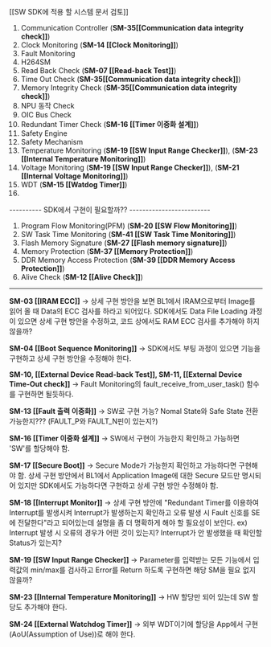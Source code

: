 [[SW SDK에 적용 할 시스템 문서 검토]]
1. Communication Controller (**SM-35[[Communication data integrity check]]**)
2. Clock Monitoring (**SM-14 [[Clock Monitoring]]**)
3. Fault Monitoring
4. H264SM
5. Read Back Check (**SM-07 [[Read-back Test]]**)
6. Time Out Check (**SM-35[[Communication data integrity check]]**)
7. Memory Integrity Check (**SM-35[[Communication data integrity check]]**)
8. NPU 동작 Check
9. OIC Bus Check
10. Redundant Timer Check (**SM-16 [[Timer 이중화 설계]]**)
11. Safety Engine
12. Safety Mechanism
13. Temperature Monitoring (**SM-19 [[SW Input Range Checker]]**), (**SM-23 [[Internal Temperature Monitoring]]**)
14. Voltage Monitoring (**SM-19 [[SW Input Range Checker]]**), (**SM-21 [[Internal Voltage Monitoring]]**)
15. WDT (**SM-15 [[Watdog Timer]]**)
16. 

---------- SDK에서 구현이 필요할까?? -------------------------
1. Program Flow Monitoring(PFM) (**SM-20 [[SW Flow Monitoring]]**)
2. SW Task Time Monitoring (**SM-41 [[SW Task Time Monitoring]]**)
3. Flash Memory Signature (**SM-27 [[Flash memory signature]]**)
4. Memory Protection (**SM-37 [[Memory Protection]]**)
5. DDR Memory Access Protection (**SM-39 [[DDR Memory Access Protection]]**)
6. Alive Check (**SM-12 [[Alive Check]]**)
------------------------------------------------
**SM-03 [[IRAM ECC]]**
 -> 상세 구현 방안을 보면 BL1에서 IRAM으로부터 Image를 읽어 올 때 Data의 ECC 검사를 하라고 되어있다.
 SDK에서도 Data File Loading 과정이 있으면 상세 구현 방안을 수정하고, 코드 상에서도 RAM ECC 검사를 추가해야 하지 않을까?
 
**SM-04 [[Boot Sequence Monitoring]]**
 -> SDK에서도 부팅 과정이 있으면 기능을 구현하고 상세 구현 방안을 수정해야 한다.

**SM-10, [[External Device Read-back Test]],  SM-11, [[External Device Time-Out check]]**
 -> Fault Monitoring의 fault_receive_from_user_task() 함수를 구현하면 될듯하다.

**SM-13 [[Fault 출력 이중화]]**
 -> SW로 구현 가능? Nomal State와 Safe State 전환 가능한지??? (FAULT_P와 FAULT_N핀이 있는지?)

**SM-16 [[Timer 이중화 설계]]**
 -> SW에서 구현이 가능한지 확인하고 가능하면 'SW'를 할당해야 함.

**SM-17 [[Secure Boot]]**
 -> Secure Mode가 가능한지 확인하고 가능하다면 구현해야 함. 상세 구현 방안에서 BL1에서 Application Image에 대한 Secure 모드만 명시되어 있지만 SDK에서도 가능하다면 구현하고 상세 구현 방안 수정해야 함.

**SM-18 [[Interrupt Monitor]]**
 -> 상세 구현 방안에 "Redundant Timer를 이용하여 Interrupt를 발생시켜 Interrupt가 발생하는지 확인하고 오류 발생 시 Fault 신호를 SE에 전달한다"라고 되어있는데 설명을 좀 더 명확하게 해야 할 필요성이 보인다. ex) Interrupt 발생 시 오류의 경우가 어떤 것이 있는지? Interrupt가 안 발생했을 때 확인할 Status가 있는지?

**SM-19 [[SW Input Range Checker]]**
 -> Parameter를 입력받는 모든 기능에서 입력값의 min/max를 검사하고 Error를 Return 하도록 구현하면 해당 SM을 필요 없지 않을까?

**SM-23 [[Internal Temperature Monitoring]]**
 -> HW 할당만 되어 있는데 SW 할당도 추가해야 한다.

**SM-24 [[External Watchdog Timer]]**
 -> 외부 WDT이기에 할당을 App에서 구현(AoU(Assumption of Use))로 해야 한다.
